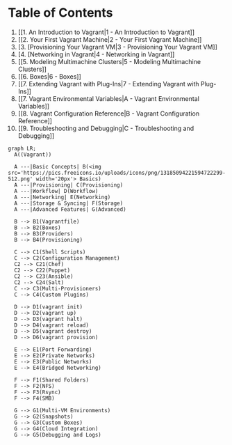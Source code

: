 # Table of Contents

1. [[1. An Introduction to Vagrant|1 - An Introduction to Vagrant]]  
2. [[2. Your First Vagrant Machine|2 - Your First Vagrant Machine]]  
3. [3. [Provisioning Your Vagrant VM|3 - Provisioning Your Vagrant VM]]  
4. [4. [Networking in Vagrant|4 - Networking in Vagrant]]  
5. [[5. Modeling Multimachine Clusters|5 - Modeling Multimachine Clusters]]  
6. [[6. Boxes|6 - Boxes]]  
7. [[7. Extending Vagrant with Plug-Ins|7 - Extending Vagrant with Plug-Ins]]  
8. [[7. Vagrant Environmental Variables|A - Vagrant Environmental Variables]]  
9. [[8. Vagrant Configuration Reference|B - Vagrant Configuration Reference]]  
10. [[9. Troubleshooting and Debugging|C - Troubleshooting and Debugging]]  

```mermaid
graph LR;
  A((Vagrant))
  
  A ---|Basic Concepts| B(<img src='https://pics.freeicons.io/uploads/icons/png/13185094221594722299-512.png' width='20px'> Basics)
  A ---|Provisioning| C(Provisioning)
  A ---|Workflow| D(Workflow)
  A ---|Networking| E(Networking)
  A ---|Storage & Syncing| F(Storage)
  A ---|Advanced Features| G(Advanced)

  B --> B1(Vagrantfile)
  B --> B2(Boxes)
  B --> B3(Providers)
  B --> B4(Provisioning)

  C --> C1(Shell Scripts)
  C --> C2(Configuration Management)
  C2 --> C21(Chef)
  C2 --> C22(Puppet)
  C2 --> C23(Ansible)
  C2 --> C24(Salt)
  C --> C3(Multi-Provisioners)
  C --> C4(Custom Plugins)

  D --> D1(vagrant init)
  D --> D2(vagrant up)
  D --> D3(vagrant halt)
  D --> D4(vagrant reload)
  D --> D5(vagrant destroy)
  D --> D6(vagrant provision)

  E --> E1(Port Forwarding)
  E --> E2(Private Networks)
  E --> E3(Public Networks)
  E --> E4(Bridged Networking)

  F --> F1(Shared Folders)
  F --> F2(NFS)
  F --> F3(Rsync)
  F --> F4(SMB)

  G --> G1(Multi-VM Environments)
  G --> G2(Snapshots)
  G --> G3(Custom Boxes)
  G --> G4(Cloud Integration)
  G --> G5(Debugging and Logs)

```